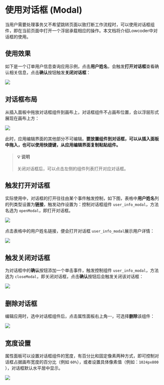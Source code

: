 # 使用对话框 (Modal)

当用户需要处理事务又不希望跳转页面以致打断工作流程时，可以使用对话框组件，即在当前页面中打开一个浮层承载相应的操作。本文档将介绍Lowcoder中对话框的使用。

## 使用效果

如下是一个订单用户信息查询应用示例，点击​**用户姓名**​，会触发**打开对话框**查看确认相关信息，点击**确认**按钮触发​**关闭对话框**​：

![](../../assets/1-20231002211728-ipa5dx3.gif)​

## 对话框布局

从插入面板中拖放对话框组件到画布上，对话框组件不占画布位置，会以浮层形式展现在画布上方：

![](../../assets/2-20231002211728-adwr72i.png)​

此时，应用编辑界面的其他部分不可编辑。**要放置组件到对话框，可以从插入面板中拖入，也可以使用快捷键，从应用编辑界面复制粘贴组件。**

> #### 💡 说明
>
> 关闭对话框后，可以点击左侧的组件列表打开对应对话框。

## 触发打开对话框

实际使用中，对话框的打开往往由某个事件触发控制，如下图，表格中**用户姓名**列的列类型设置为​**链接**​，触发动作设置为：控制对话框组件 `user_info_modal`​，方法名选为 `openModal`​，即打开对话框。

![](../../assets/3-20231002211728-une43o8.png)​

点击表格中的用户姓名链接，便会打开对话框 `user_info_modal`​ 展示用户详情：

![](../../assets/4-20231002211728-fqo67r6.png)​

## 触发关闭对话框

为对话框中的**确认**按钮添加一个单击事件，触发控制组件 `user_info_modal`​，方法选为 `closeModal`​，即关闭对话框，点击**确认**按钮后会触发关闭该对话框：

![](../../assets/5-20231002211728-4x1kcia.png)​

## 删除对话框

编辑应用时，选中对话框组件后，点击属性面板右上角 ​**···**​，可选择**删除**该组件：

![](../../assets/6-20231002211728-b7keft2.png)​

## 宽度设置

属性面板可以设置对话框组件的宽度，有百分比和固定像素两种方式，即可控制对话框占据画布宽度的百分比（例如 `60%`​），或者设置具体像素值（例如：`1024px800`​），对话框默认水平居中显示。

![](../../assets/7-20231002211728-dx021an.png)​
